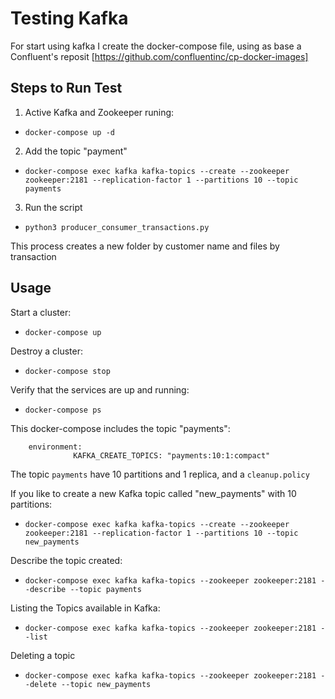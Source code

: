 Testing Kafka
============


For start using kafka I create the docker-compose file, using as base a  Confluent's reposit [https://github.com/confluentinc/cp-docker-images]

## Steps to Run Test

1. Active Kafka and Zookeeper runing:
- ```docker-compose up -d ```
2. Add the topic "payment"
- ```docker-compose exec kafka kafka-topics --create --zookeeper zookeeper:2181 --replication-factor 1 --partitions 10 --topic payments```
3. Run the script
- ```python3 producer_consumer_transactions.py```

This process creates a new folder by customer name and files by transaction

## Usage

Start a cluster:

- ```docker-compose up ```

Destroy a cluster:

- ```docker-compose stop```

Verify that the services are up and running:

- ```docker-compose ps```

This docker-compose includes the topic "payments":

        environment:
                  KAFKA_CREATE_TOPICS: "payments:10:1:compact"

The topic ```payments``` have 10 partitions and 1 replica, and a `cleanup.policy`

If you like to create a new Kafka topic called "new_payments" with 10 partitions:
- ```docker-compose exec kafka kafka-topics --create --zookeeper zookeeper:2181 --replication-factor 1 --partitions 10 --topic new_payments```

Describe the topic created:
- ```docker-compose exec kafka kafka-topics --zookeeper zookeeper:2181 --describe --topic payments ```

Listing the Topics available in Kafka:
- ```docker-compose exec kafka kafka-topics --zookeeper zookeeper:2181 --list ```

Deleting a topic
- ```docker-compose exec kafka kafka-topics --zookeeper zookeeper:2181 --delete --topic new_payments```
